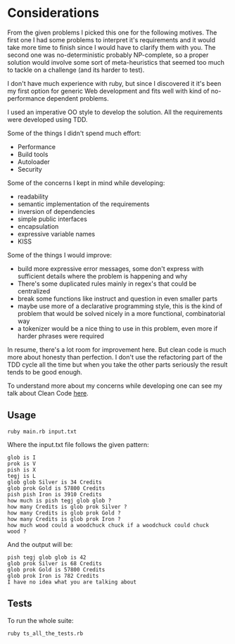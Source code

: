 # Considerations


From the given problems I picked this one for the following motives. The
first one I had some problems to interpret it's requirements and
it would take more time to finish since I would have to clarify them with you.
The second one was no-deterministic probably NP-complete, so a proper
solution would involve some sort of meta-heuristics that seemed too much
to tackle on a challenge (and its harder to test).

I don't have much experience with ruby, but since I discovered
it it's been my first option for generic Web development and fits
well with kind of no-performance dependent problems.

I used an imperative OO style to develop the solution.
All the requirements were developed using TDD.

Some of the things I didn't spend much effort:
- Performance
- Build tools
- Autoloader
- Security

Some of the concerns I kept in mind while developing:
- readability
- semantic implementation of the requirements
- inversion of dependencies
- simple public interfaces
- encapsulation
- expressive variable names
- KISS

Some of the things I would improve:
- build more expressive error messages, some don't express with
  sufficient details where the problem is happening and why
- There's some duplicated rules mainly in regex's that could be
  centralized
- break some functions like instruct and question in even smaller
  parts
- maybe use more of a declarative programming style, this is the
  kind of problem that would be solved nicely in a more
  functional, combinatorial way
- a tokenizer would be a nice thing to use in this problem, even
  more if harder phrases were required


In resume, there's a lot room for improvement here. But clean code
is much more about honesty than perfection. I don't use
the refactoring part of the TDD cycle all the time but when you
take the other parts seriously the result tends to be good enough.

To understand more about my concerns while developing one can see my
talk about Clean Code
[here](https://github.com/jeanCarloMachado/talks/blob/master/clean-codev2/presentation.pdf).

## Usage

```
ruby main.rb input.txt
```

Where the input.txt file follows the given pattern:

```
glob is I
prok is V
pish is X
tegj is L
glob glob Silver is 34 Credits
glob prok Gold is 57800 Credits
pish pish Iron is 3910 Credits
how much is pish tegj glob glob ?
how many Credits is glob prok Silver ?
how many Credits is glob prok Gold ?
how many Credits is glob prok Iron ?
how much wood could a woodchuck chuck if a woodchuck could chuck
wood ?
```

And the output will be:

```
pish tegj glob glob is 42
glob prok Silver is 68 Credits
glob prok Gold is 57800 Credits
glob prok Iron is 782 Credits
I have no idea what you are talking about
```

## Tests

To run the whole suite:

```
ruby ts_all_the_tests.rb

```
